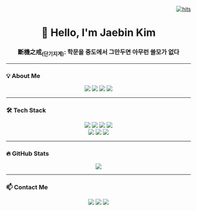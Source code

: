 <!-- https://myhits.vercel.app -->

<p align="right">
  <a href="https://github.com/JaeBinary">
    <img src="https://myhits.vercel.app/api/hit/https%3A%2F%2Fgithub.com%2FJaeBinary?color=blue&label=hits&size=small" alt="hits"/></a>
</p>

<h1 align="center">👋 Hello, I'm Jaebin Kim</h1>
<h3 align="center">斷機之戒<sub>(단기지계)</sub>: 학문을 중도에서 그만두면 아무런 쓸모가 없다</h3>

<!-- https://simpleicons.org -->
<!-- https://img.shields.io/badge/[이름]-[배경색]?style=for-the-badge&logo=[슬러그]&logoColor=[글씨색] -->

---

### 💡 **About Me**

<p align="center">
  <a href="https://jaebinary.github.io/about">
    <img src="https://img.shields.io/badge/GitHubPages-222222?style=for-the-badge&logo=github&logoColor=white"/></a>
  <a href="https://velog.io/@jaebinary/about">
    <img src="https://img.shields.io/badge/Velog-20C997?style=for-the-badge&logo=velog&logoColor=white"/></a>
  <a href="https://jaebinary.tistory.com">
    <img src="https://img.shields.io/badge/Tistory-FF5A4A?style=for-the-badge&logo=tistory&logoColor=white"/></a>
  <a href="https://www.linkedin.com/in/jaebinary">
    <img src="https://img.shields.io/badge/LinkedIn-0C64C5?style=for-the-badge&logo=inspire&logoColor=white"/></a>
</p>

---

### 🛠 **Tech Stack**

<p align="center">
  <a href="https://docs.python.org/3.13/tutorial/index.html">
    <img src="https://img.shields.io/badge/Python-3776AB?style=for-the-badge&logo=python&logoColor=white"/></a>
  <a href="https://selenium-python.readthedocs.io/installation.html">
    <img src="https://img.shields.io/badge/Selenium-43B02A?style=for-the-badge&logo=selenium&logoColor=white"/></a>
  <a href="https://pandas.pydata.org/docs/index.html">
    <img src="https://img.shields.io/badge/pandas-150458?style=for-the-badge&logo=pandas&logoColor=white"/></a>
  <a href="https://docs.opencv.org/4.x/d6/d00/tutorial_py_root.html">
    <img src="https://img.shields.io/badge/OpenCV-5C3EE8?style=for-the-badge&logo=opencv&logoColor=white"/></a>

  <br>

  <a href="https://devdocs.io/c">
    <img src="https://img.shields.io/badge/ANSI C-00599C?style=for-the-badge&logo=c&logoColor=white"/></a>
  <a href="https://docs.arduino.cc/language-reference">
    <img src="https://img.shields.io/badge/Arduino-00979D?style=for-the-badge&logo=arduino&logoColor=white"/></a>
  <a href="https://www.st.com/en/evaluation-tools/stm32-nucleo-boards/documentation.html">
    <img src="https://img.shields.io/badge/STMicroelectronics-03234B?style=for-the-badge&logo=stmicroelectronics&logoColor=white"/></a>
</p>

---

### 🔥 **GitHub Stats**

<!-- https://github.com/anuraghazra/github-readme-stats/blob/master/themes/README.md -->

<div align="center">
  <a href="https://github.com/JaeBinary">
  <img src="https://github-readme-stats.vercel.app/api?username=JaeBinary&show_icons=true&theme=codeSTACKr"/></a>
</div>

---

### 📫 **Contact Me**

<p align="center">
  <a href="mailto:jaebin0815@gmail.com">
    <img src="https://img.shields.io/badge/Gmail-EA4335?style=for-the-badge&logo=gmail&logoColor=white"/></a>
  <a href="mailto:jaebin0815@naver.com">
    <img src="https://img.shields.io/badge/Naver-03C75A?style=for-the-badge&logo=naver&logoColor=white"/></a>
  <a href="https://open.kakao.com/me/JaeBinary">
    <img src="https://img.shields.io/badge/KakaoTalk-FFCD00?style=for-the-badge&logo=kakaotalk&logoColor=white"/></a>
</p>
